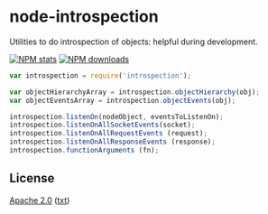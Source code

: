 # node-introspection
Utilities to do introspection of objects: helpful during development.

[![NPM stats](https://nodei.co/npm/introspection.png?downloads=true)](https://nodei.co/npm/introspection/)
[![NPM downloads](https://nodei.co/npm-dl/introspection.png)](https://nodei.co/npm/introspection/)

```javascript
var introspection = require('introspection');

var objectHierarchyArray = introspection.objectHierarchy(obj);
var objectEventsArray = introspection.objectEvents(obj);

introspection.listenOn(nodeObject, eventsToListenOn);
introspection.listenOnAllSocketEvents(socket);
introspection.listenOnAllRequestEvents (request);
introspection.listenOnAllResponseEvents (response);
introspection.functionArguments (fn);
```

## License

[Apache 2.0](https://www.apache.org/licenses/LICENSE-2.0) ([txt](https://www.apache.org/licenses/LICENSE-2.0.txt))
